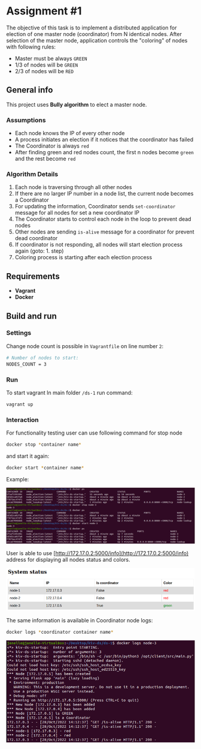 # Assignment #1

The objective of this task is to implement a distributed application for election of one master node (coordinator) from N identical nodes. 
After selection of the master node, application controls the "coloring" of nodes with following rules:

* Master must be always `GREEN`
* 1/3 of nodes will be `GREEN`
* 2/3 of nodes will be `RED`

## General info

This project uses **Bully algorithm** to elect a master node.

### Assumptions

* Each node knows the IP of every other node
* A process initiates an election if it notices that the coordinator has failed
* The Coordinator is always `red`
* After finding green and red nodes count, the first n nodes become `green` and the rest become `red`

### Algorithm Details

1. Each node is traversing through all other nodes
2. If there are no larger IP number in a node list, the current node becomes a Coordinator 
3. For updating the information, Coordinator sends `set-coordinator` message for all nodes for set a new coordinator IP
4. The Coordinator starts to control each node in the loop to prevent dead nodes
5. Other nodes are sending `is-alive` message for a coordinator for prevent dead coordinator
6. If coordinator is not responding, all nodes will start election process again (goto: 1. step)
7. Coloring process is starting after each election process

## Requirements

* **Vagrant**
* **Docker**

## Build and run



### Settings

Change node count is possible in `Vagrantfile` on line number `2`:

```bash
# Number of nodes to start:
NODES_COUNT = 3
```

### Run

To start vagrant In main folder `/ds-1` run command:

```bash
vagrant up
```

### Interaction

For functionality testing user can use following command for stop node

```bash
docker stop *container name*
```

and start it again:

```bash
docker start *container name*
```

Example:

![Interaction example](images/interaction.png)

User is able to use [http://172.17.0.2:5000/info](http://172.17.0.2:5000/info) address for displaying all nodes status and colors. 

![System status](images/system-status.png)

The same information is available in Coordinator node logs:

```bash
docker logs *coordinator container name*
```

![Logs](images/logs.png)